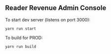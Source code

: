 ## Reader Revenue Admin Console

To start dev server (listens on port 3000):
```
yarn run start
```

To build for PROD:
```
yarn run build
```

